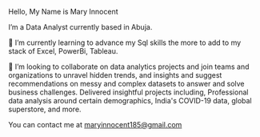 Hello, My Name is Mary Innocent 

I’m a Data Analyst currently based in Abuja.

🌱 I’m currently learning to advance my Sql skills the more to add to my stack of Excel, PowerBi, Tableau.

💞️ I’m looking to collaborate on data analytics projects and join teams and organizations to unravel hidden trends, and insights and suggest recommendations on messy and complex datasets to answer and solve business challenges. Delivered insightful projects including, Professional data analysis around certain demographics, India's COVID-19 data, global superstore, and more.

You can contact me at maryinnocent185@gmail.com
